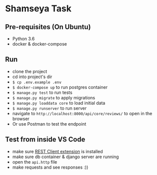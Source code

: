 # Shamseya  Task

## Pre-requisites (On Ubuntu)

- Python 3.6
- docker & docker-compose

## Run

- clone the project
- cd into project's dir
- `$ cp .env.example .env`
- `$ docker-compose up` to run postgres container
- `$ manage.py test` to run tests
- `$ manage.py migrate` to apply migrations
- `$ manage.py loaddata core` to load initial data
- `$ manage.py runserver` to run server
- navigate to `http://localhost:8000/api/core/reviews/` to open in the browser
- Or use Postman to test the endpoint

## Test from inside VS Code

- make sure [REST Client extension](https://marketplace.visualstudio.com/items?itemName=humao.rest-client) is installed
- make sure db container & django server are running
- open the `api.http` file
- make requests and see responses :))
